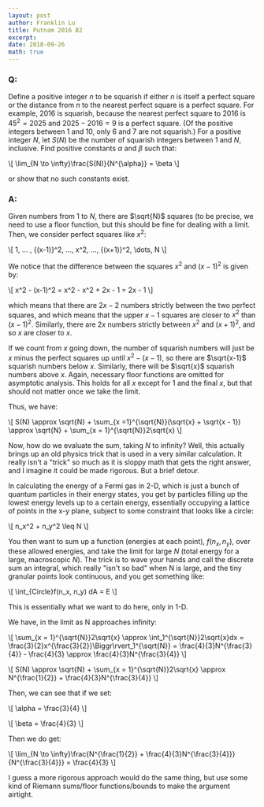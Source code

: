 ```yaml
---
layout: post
author: Franklin Lu
title: Putnam 2016 B2
excerpt: 
date: 2018-09-26
math: true
---
```

### Q:
Define a positive integer $n$ to be squarish if either $n$ is itself a perfect square or the distance from $n$ to the nearest perfect square is a perfect square. For example, 2016 is squarish, because the nearest perfect square to 2016 is $45^2 = 2025$ and $2025 - 2016 = 9$ is a perfect square. (Of the positive integers between $1$ and $10$, only $6$ and $7$ are not squarish.) For a positive integer $N$, let $S(N)$ be the number of squarish integers between $1$ and $N$, inclusive. Find positive constants $\alpha$ and $\beta$ such that:

\\[ \lim_{N \to \infty}\frac{S(N)}{N^{\alpha}} = \beta \\]

or show that no such constants exist.

### A:
Given numbers from $1$ to $N$, there are $\sqrt{N}$ squares (to be precise, we need to use a floor function, but this should be fine for dealing with a limit. Then, we consider perfect squares like $x^2$:

\\[ 1, ... , {(x-1)}^2, ..., x^2, ..., {(x+1)}^2, \dots, N \\]

We notice that the difference between the squares $x^2$ and $(x-1)^2$ is given by:

\\[ x^2 - (x-1)^2 = x^2 - x^2 + 2x - 1 = 2x - 1 \\]

which means that there are $2x - 2$ numbers strictly between the two perfect squares, and which means that the upper $x - 1$ squares are closer to $x^2$ than ${(x-1)}^2$. Similarly, there are $2x$ numbers strictly between $x^2$ and $(x+1)^2$, and so $x$ are closer to $x$.

If we count from $x$ going down, the number of squarish numbers will just be $x$ minus the perfect squares up until $x^2 - (x-1)$, so there are $\sqrt{x-1}$ squarish numbers below $x$. Similarly, there will be $\sqrt{x}$ squarish numbers above $x$. Again, necessary floor functions are omitted for asymptotic analysis. This holds for all $x$ except for 1 and the final $x$, but that should not matter once we take the limit.

Thus, we have:

\\[ S(N) \approx \sqrt{N} + \sum_{x =1}^{\sqrt{N}}(\sqrt{x} + \sqrt{x - 1}) \approx \sqrt{N} + \sum_{x = 1}^{\sqrt{N}}2\sqrt{x} \\]

Now, how do we evaluate the sum, taking $N$ to infinity? Well, this actually brings up an old physics trick that is used in a very similar calculation. It really isn't a "trick" so much as it is sloppy math that gets the right answer, and I imagine it could be made rigorous. But a brief detour.

In calculating the energy of a Fermi gas in 2-D, which is just a bunch of quantum particles in their energy states, you get by particles filling up the lowest energy levels up to a certain energy, essentially occupying a lattice of points in the x-y plane, subject to some constraint that looks like a circle:

\\[ n_x^2 + n_y^2 \leq N \\]

You then want to sum up a function (energies at each point), $f(n_x, n_y)$, over these allowed energies, and take the limit for large $N$ (total energy for a large, macroscopic $N$). The trick is to wave your hands and call the discrete sum an integral, which really "isn't so bad" when N is large, and the tiny granular points look continuous, and you get something like:

\\[ \int_{Circle}f(n_x, n_y) dA = E \\]

This is essentially what we want to do here, only in 1-D.

We have, in the limit as N approaches infinity:

\\[ \sum_{x = 1}^{\sqrt{N}}2\sqrt{x} \approx \int_1^{\sqrt{N}}2\sqrt{x}dx = \frac{3}{2}x^{\frac{3}{2}}\Biggr\rvert_1^{\sqrt{N}} = \frac{4}{3}N^{\frac{3}{4}} - \frac{4}{3} \approx \frac{4}{3}N^{\frac{3}{4}} \\]

\\[ S(N) \approx \sqrt{N} + \sum_{x = 1}^{\sqrt{N}}2\sqrt{x} \approx N^{\frac{1}{2}} + \frac{4}{3}N^{\frac{3}{4}} \\]

Then, we can see that if we set:

\\[ \alpha = \frac{3}{4} \\]

\\[ \beta = \frac{4}{3} \\]

Then we do get:

\\[ \lim_{N \to \infty}\frac{N^{\frac{1}{2}} + \frac{4}{3}N^{\frac{3}{4}}}{N^{\frac{3}{4}}} = \frac{4}{3} \\]

I guess a more rigorous approach would do the same thing, but use some kind of Riemann sums/floor functions/bounds to make the argument airtight.